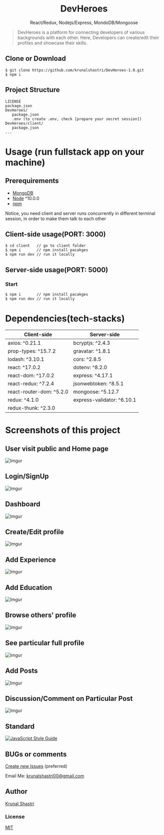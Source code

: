 <h1 align="center">
DevHeroes
</h1>
<p align="center">
React/Redux, Nodejs/Express, MondoDB/Mongoose
</p>

> DevHeroes is a platform for connecting developers of various backgrounds with each other. Here, Developers can create/edit their profiles and showcase their skills.

## Clone or Download

```terminal
$ git clone https://github.com/krunalshastri/DevHeroes-1.0.git
$ npm i
```

## Project Structure

```terminal
LICENSE
package.json
DevHeroes/
   package.json
   .env (to create .env, check [prepare your secret session])
DevHeroes/client/
   package.json
...
```

# Usage (run fullstack app on your machine)

## Prerequirements

- [MongoDB](https://gist.github.com/nrollr/9f523ae17ecdbb50311980503409aeb3)
- [Node](https://nodejs.org/en/download/) ^10.0.0
- [npm](https://nodejs.org/en/download/package-manager/)

Notice, you need client and server runs concurrently in different terminal session, in order to make them talk to each other

## Client-side usage(PORT: 3000)

```terminal
$ cd client   // go to client folder
$ npm i       // npm install pacakges
$ npm run dev // run it locally
```

## Server-side usage(PORT: 5000)

### Start

```terminal
$ npm i       // npm install pacakges
$ npm run dev // run it locally
```

# Dependencies(tech-stacks)

| Client-side              | Server-side                |
| ------------------------ | -------------------------- |
| axios: ^0.21.1           | bcryptjs: ^2.4.3           |
| prop-types: ^15.7.2      | gravatar: ^1.8.1           |
| lodash: ^3.10.1          | cors: ^2.8.5               |
| react: ^17.0.2           | dotenv: ^8.2.0             |
| react-dom: ^17.0.2       | express: ^4.17.1           |
| react-redux: ^7.2.4      | jsonwebtoken: ^8.5.1       |
| react-router-dom: ^5.2.0 | mongoose: ^5.12.7          |
| redux: ^4.1.0            | express-validator: ^6.10.1 |
| redux-thunk: ^2.3.0      |

# Screenshots of this project

## User visit public and Home page

![Imgur](https://imgur.com/U7Vun0T.png)

## Login/SignUp

![Imgur](https://imgur.com/8wIliiN.png)

## Dashboard

![Imgur](https://imgur.com/3oOiH4d.png)

## Create/Edit profile

![Imgur](https://imgur.com/F4w3M7M.png)

## Add Experience

![Imgur](https://imgur.com/8FZOKCd.png)

## Add Education

![Imgur](https://imgur.com/wG43dM5.png)

## Browse others' profile

![Imgur](https://imgur.com/qxAfcI5.png)

## See particular full profile

![Imgur](https://imgur.com/xdFvrLq.png)

## Add Posts

![Imgur](https://imgur.com/XBatXoa.png)

## Discussion/Comment on Particular Post

![Imgur](https://imgur.com/HCjVoWr.png)

## Standard

[![JavaScript Style Guide](https://cdn.rawgit.com/standard/standard/master/badge.svg)](https://github.com/standard/standard)

## BUGs or comments

[Create new Issues](https://github.com/krunalshastri/DevHeroes-2.0/issues) (preferred)

Email Me: krunalshastri00@gmail.com

## Author

[Krunal Shastri](https://github.com/krunalshastri)

### License

[MIT](https://github.com/krunalshastri/DevHeroes-2.0/blob/master/LICENSE)
